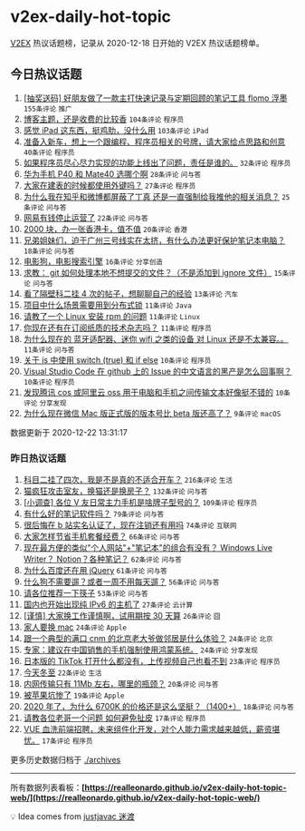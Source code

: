 # v2ex-daily-hot-topic

[V2EX](https://www.v2ex.com/) 热议话题榜，记录从 2020-12-18 日开始的 V2EX 热议话题榜单。

## 今日热议话题

<!-- TODAY BEGIN -->
1. [[抽奖送码] 好朋友做了一款主打快速记录与定期回顾的笔记工具 flomo 浮墨](https://www.v2ex.com/t/737693) ``155条评论`` ``推广``
1. [博客主题，还是收费的比较香](https://www.v2ex.com/t/737701) ``104条评论`` ``程序员``
1. [感觉 iPad 这东西，挺鸡肋，没什么用](https://www.v2ex.com/t/737726) ``103条评论`` ``iPad``
1. [准备入新车，想上一个跟编程、程序员相关的号牌，请大家给点思路和创意](https://www.v2ex.com/t/737773) ``40条评论`` ``程序员``
1. [如果程序员尽心尽力实现的功能上线出了问题，责任是谁的。](https://www.v2ex.com/t/737781) ``32条评论`` ``程序员``
1. [华为手机 P40 和 Mate40 选哪个啊](https://www.v2ex.com/t/737733) ``28条评论`` ``问与答``
1. [大家在建表的时候都使用外键吗？](https://www.v2ex.com/t/737758) ``27条评论`` ``程序员``
1. [为什么我在知乎和微博都屏蔽了丁真 还是一直强制给我推他的相关消息？](https://www.v2ex.com/t/737730) ``25条评论`` ``问与答``
1. [网易有钱停止运营了](https://www.v2ex.com/t/737689) ``22条评论`` ``问与答``
1. [2000 块，办一张香港卡，值不值](https://www.v2ex.com/t/737723) ``20条评论`` ``香港``
1. [兄弟姐妹们，迫于广州三号线实在太挤，有什么办法更好保护笔记本电脑？](https://www.v2ex.com/t/737764) ``18条评论`` ``问与答``
1. [电影狗，电影搜索引擎](https://www.v2ex.com/t/737700) ``16条评论`` ``分享创造``
1. [求教： git 如何处理本地不想提交的文件？（不是添加到 ignore 文件）](https://www.v2ex.com/t/737713) ``15条评论`` ``问与答``
1. [看了隔壁科二挂 4 次的帖子，想聊聊自己的经验](https://www.v2ex.com/t/737757) ``13条评论`` ``汽车``
1. [项目中什么场景需要用到分布式锁](https://www.v2ex.com/t/737742) ``11条评论`` ``Java``
1. [请教了一个 Linux 安装 rpm 的问题](https://www.v2ex.com/t/737710) ``11条评论`` ``Linux``
1. [你现在还有在订阅纸质的技术杂志吗？](https://www.v2ex.com/t/737702) ``11条评论`` ``程序员``
1. [为什么现在的 蓝牙适配器、迷你 wifi 之类的设备 对 Linux 还是不太兼容。。](https://www.v2ex.com/t/737696) ``11条评论`` ``问与答``
1. [关于 js 中使用 switch (true) 和 if else](https://www.v2ex.com/t/737737) ``10条评论`` ``程序员``
1. [Visual Studio Code 在 github 上的 Issue 的中文语言的黑产是怎么回事啊？](https://www.v2ex.com/t/737699) ``10条评论`` ``程序员``
1. [发现腾讯 cos 或阿里云 oss 用于电脑和手机之间传输文本好像挺不错的](https://www.v2ex.com/t/737691) ``10条评论`` ``分享发现``
1. [为什么现在微信 Mac 版正式版的版本号比 beta 版还高了？](https://www.v2ex.com/t/737801) ``9条评论`` ``macOS``

数据更新于 2020-12-22 13:31:17
<!-- TODAY END -->

### 昨日热议话题

<!-- YESTERDAY BEGIN -->
1. [科目二挂了四次，我是不是真的不适合开车？](https://www.v2ex.com/t/737384) ``216条评论`` ``生活``
1. [猫疯狂攻击室友，换猫还是换房子？](https://www.v2ex.com/t/737423) ``132条评论`` ``问与答``
1. [[小调查] 各位 V 友日常主力手机是啥牌子型号的？](https://www.v2ex.com/t/737385) ``109条评论`` ``程序员``
1. [有什么好的笔记软件吗？](https://www.v2ex.com/t/737348) ``79条评论`` ``问与答``
1. [很后悔在 b 站实名认证了，现在注销还有用吗](https://www.v2ex.com/t/737422) ``74条评论`` ``互联网``
1. [大家怎样节省手机套餐经费？](https://www.v2ex.com/t/737388) ``66条评论`` ``问与答``
1. [现在最方便的类似"个人网站"+"笔记本"的组合有没有？ Windows Live Writer？ Notion？各种笔记？](https://www.v2ex.com/t/737328) ``62条评论`` ``问与答``
1. [为什么百度还在用 jQuery](https://www.v2ex.com/t/737510) ``61条评论`` ``问与答``
1. [什么狗不需要遛？或者一周不用每天遛？](https://www.v2ex.com/t/737359) ``56条评论`` ``问与答``
1. [请各位推荐一下筷子](https://www.v2ex.com/t/737442) ``53条评论`` ``问与答``
1. [国内也开始出现纯 IPv6 的主机了](https://www.v2ex.com/t/737546) ``27条评论`` ``云计算``
1. [[谨慎] 大家换工作谨慎啊，试用期按 30 天算](https://www.v2ex.com/t/737522) ``26条评论`` ``囧``
1. [家人要换 mac](https://www.v2ex.com/t/737530) ``24条评论`` ``Apple``
1. [跟一个典型的满口 cnm 的北京老大爷做邻居是什么体验？](https://www.v2ex.com/t/737429) ``24条评论`` ``北京``
1. [专家：建议在中国销售的手机强制使用鸿蒙系统。](https://www.v2ex.com/t/737461) ``24条评论`` ``分享发现``
1. [日本版的 TikTok 打开什么都没有，上传视频自己也看不到](https://www.v2ex.com/t/737394) ``23条评论`` ``程序员``
1. [今天冬至](https://www.v2ex.com/t/737408) ``22条评论`` ``生活``
1. [内网传输只有 11Mb 左右，哪里的瓶颈？](https://www.v2ex.com/t/737636) ``20条评论`` ``问与答``
1. [被苹果坑惨了](https://www.v2ex.com/t/737500) ``19条评论`` ``Apple``
1. [2020 年了，为什么 6700K 的价格还是这么坚挺？（1400+）](https://www.v2ex.com/t/737453) ``18条评论`` ``问与答``
1. [请教各位老哥一个问题 如何避免扯皮](https://www.v2ex.com/t/737551) ``17条评论`` ``程序员``
1. [VUE 血洗前端招聘，未来组件化开发，对个人能力需求越来越低，薪资堪忧。](https://www.v2ex.com/t/737559) ``17条评论`` ``程序员``
<!-- YESTERDAY END -->

更多历史数据归档于 [./archives](./archives)

---

所有数据列表看板：**[https://realleonardo.github.io/v2ex-daily-hot-topic-web/](https://realleonardo.github.io/v2ex-daily-hot-topic-web/)**

💡 Idea comes from [justjavac 迷渡](https://github.com/justjavac/)
